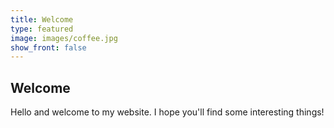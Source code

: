 ```yaml
---
title: Welcome
type: featured
image: images/coffee.jpg
show_front: false
---
```


## Welcome

Hello and welcome to my website.  I hope you'll find some interesting things!